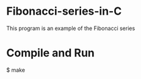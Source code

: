 # Fibonacci-series-in-C
This program is an example of the Fibonacci series
# Compile and Run
   $ make
